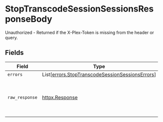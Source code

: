 # StopTranscodeSessionSessionsResponseBody

Unauthorized - Returned if the X-Plex-Token is missing from the header or query.


## Fields

| Field                                                                                                        | Type                                                                                                         | Required                                                                                                     | Description                                                                                                  |
| ------------------------------------------------------------------------------------------------------------ | ------------------------------------------------------------------------------------------------------------ | ------------------------------------------------------------------------------------------------------------ | ------------------------------------------------------------------------------------------------------------ |
| `errors`                                                                                                     | List[[errors.StopTranscodeSessionSessionsErrors](../../models/errors/stoptranscodesessionsessionserrors.md)] | :heavy_minus_sign:                                                                                           | N/A                                                                                                          |
| `raw_response`                                                                                               | [httpx.Response](https://www.python-httpx.org/api/#response)                                                 | :heavy_minus_sign:                                                                                           | Raw HTTP response; suitable for custom response parsing                                                      |